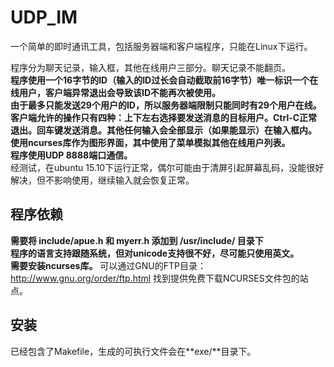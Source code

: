 # UDP_IM
一个简单的即时通讯工具，包括服务器端和客户端程序，只能在Linux下运行。

程序分为聊天记录，输入框，其他在线用户三部分。聊天记录不能翻页。<br />
**程序使用一个16字节的ID（输入的ID过长会自动截取前16字节）唯一标识一个在线用户，客户端异常退出会导致该ID不能再次被使用。**<br />
**由于最多只能发送29个用户的ID，所以服务器端限制只能同时有29个用户在线。**<br />
**客户端允许的操作只有四种：上下左右选择要发送消息的目标用户。Ctrl-C正常退出。回车键发送消息。其他任何输入会全部显示（如果能显示）在输入框内。**<br />
**使用ncurses库作为图形界面，其中使用了菜单模拟其他在线用户列表。**<br />
**程序使用UDP 8888端口通信。**<br />
经测试，在ubuntu 15.10下运行正常，偶尔可能由于清屏引起屏幕乱码，没能很好解决，但不影响使用，继续输入就会恢复正常。

程序依赖
---
**需要将 include/apue.h 和 myerr.h 添加到 /usr/include/ 目录下**<br />
**程序的语言支持跟随系统，但对unicode支持很不好，尽可能只使用英文。**<br />
**需要安装ncurses库。** 可以通过GNU的FTP目录：http://www.gnu.org/order/ftp.html 找到提供免费下载NCURSES文件包的站点。

安装
---
已经包含了Makefile，生成的可执行文件会在**exe/**目录下。
